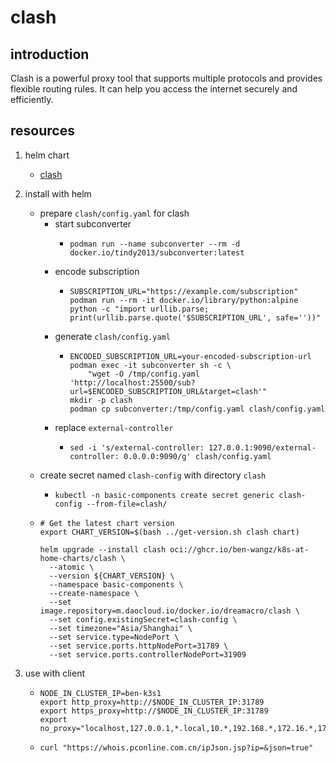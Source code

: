 # clash

## introduction

Clash is a powerful proxy tool that supports multiple protocols and provides flexible routing rules. It can help you access the internet securely and efficiently.

## resources

1. helm chart
    * [clash](chart/)

2. install with helm
    * prepare `clash/config.yaml` for clash
        + start subconverter
            * ```shell
              podman run --name subconverter --rm -d docker.io/tindy2013/subconverter:latest
              ```
        + encode subscription
            * ```shell
              SUBSCRIPTION_URL="https://example.com/subscription"
              podman run --rm -it docker.io/library/python:alpine python -c "import urllib.parse; print(urllib.parse.quote('$SUBSCRIPTION_URL', safe=''))"
              ```
        + generate `clash/config.yaml`
            * ```shell
              ENCODED_SUBSCRIPTION_URL=your-encoded-subscription-url
              podman exec -it subconverter sh -c \
                  "wget -O /tmp/config.yaml 'http://localhost:25500/sub?url=$ENCODED_SUBSCRIPTION_URL&target=clash'"
              mkdir -p clash
              podman cp subconverter:/tmp/config.yaml clash/config.yaml
              ```
        + replace `external-controller`
            * ```shell
              sed -i 's/external-controller: 127.0.0.1:9090/external-controller: 0.0.0.0:9090/g' clash/config.yaml
              ```
    * create secret named `clash-config` with directory `clash`
        + ```shell
          kubectl -n basic-components create secret generic clash-config --from-file=clash/
          ```
    * ```shell
      # Get the latest chart version
      export CHART_VERSION=$(bash ../get-version.sh clash chart)

      helm upgrade --install clash oci://ghcr.io/ben-wangz/k8s-at-home-charts/clash \
        --atomic \
        --version ${CHART_VERSION} \
        --namespace basic-components \
        --create-namespace \
        --set image.repository=m.daocloud.io/docker.io/dreamacro/clash \
        --set config.existingSecret=clash-config \
        --set timezone="Asia/Shanghai" \
        --set service.type=NodePort \
        --set service.ports.httpNodePort=31789 \
        --set service.ports.controllerNodePort=31909
      ```
3. use with client
    * ```shell
      NODE_IN_CLUSTER_IP=ben-k3s1
      export http_proxy=http://$NODE_IN_CLUSTER_IP:31789
      export https_proxy=http://$NODE_IN_CLUSTER_IP:31789
      export no_proxy="localhost,127.0.0.1,*.local,10.*,192.168.*,172.16.*,172.17.*,172.18.*,172.19.*,172.20.*,172.21.*,172.22.*,172.23.*,172.24.*,172.25.*,172.26.*,172.27.*,172.28.*,172.29.*,172.30.*,172.31.*"
      ```
    * ```shell
      curl "https://whois.pconline.com.cn/ipJson.jsp?ip=&json=true"
      ```
